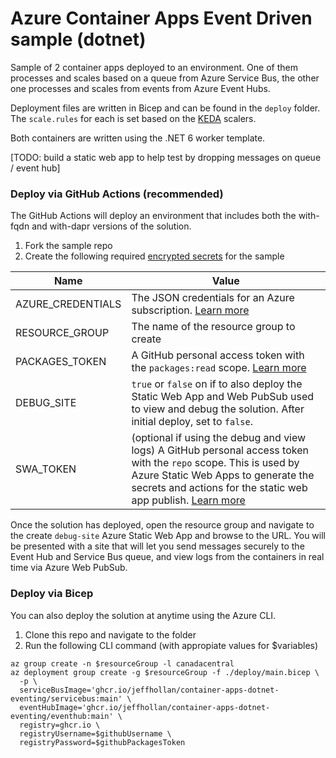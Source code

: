 # Azure Container Apps Event Driven sample (dotnet)

Sample of 2 container apps deployed to an environment. One of them processes and scales based on a queue from Azure Service Bus, the other one processes and scales from events from Azure Event Hubs.

Deployment files are written in Bicep and can be found in the `deploy` folder.  The `scale.rules` for each is set based on the [KEDA](https://keda.sh) scalers.

Both containers are written using the .NET 6 worker template.

[TODO: build a static web app to help test by dropping messages on queue / event hub]

### Deploy via GitHub Actions (recommended)
The GitHub Actions will deploy an environment that includes both the with-fqdn and with-dapr versions of the solution.

1. Fork the sample repo
2. Create the following required [encrypted secrets](https://docs.github.com/en/actions/security-guides/encrypted-secrets#creating-encrypted-secrets-for-an-environment) for the sample

  | Name | Value |
  | ---- | ----- |
  | AZURE_CREDENTIALS | The JSON credentials for an Azure subscription. [Learn more](https://docs.microsoft.com/azure/developer/github/connect-from-azure?tabs=azure-portal%2Cwindows#create-a-service-principal-and-add-it-as-a-github-secret) |
  | RESOURCE_GROUP | The name of the resource group to create |
  | PACKAGES_TOKEN | A GitHub personal access token with the `packages:read` scope. [Learn more](https://docs.github.com/en/authentication/keeping-your-account-and-data-secure/creating-a-personal-access-token) |
  | DEBUG_SITE | `true` or `false`  on if to also deploy the Static Web App and Web PubSub used to view and debug the solution. After initial deploy, set to `false`.|
  | SWA_TOKEN | (optional if using the debug and view logs) A GitHub personal access token with the `repo` scope. This is used by Azure Static Web Apps to generate the secrets and actions for the static web app publish. [Learn more](https://docs.github.com/en/authentication/keeping-your-account-and-data-secure/creating-a-personal-access-token) |

Once the solution has deployed, open the resource group and navigate to the create `debug-site` Azure Static Web App and browse to the URL.  You will be presented with a site that will let you send messages securely to the Event Hub and Service Bus queue, and view logs from the containers in real time via Azure Web PubSub.

### Deploy via Bicep
You can also deploy the solution at anytime using the Azure CLI.

1. Clone this repo and navigate to the folder
2. Run the following CLI command (with appropiate values for $variables)
  ```cli
  az group create -n $resourceGroup -l canadacentral
  az deployment group create -g $resourceGroup -f ./deploy/main.bicep \
    -p \
    serviceBusImage='ghcr.io/jeffhollan/container-apps-dotnet-eventing/servicebus:main' \
    eventHubImage='ghcr.io/jeffhollan/container-apps-dotnet-eventing/eventhub:main' \
    registry=ghcr.io \
    registryUsername=$githubUsername \
    registryPassword=$githubPackagesToken
